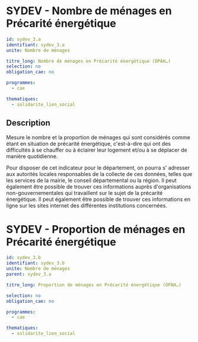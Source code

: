 # SYDEV - Nombre de ménages en Précarité énergétique
```yaml
id: sydev_3.a
identifiant: sydev_3.a
unite: Nombre de ménages

titre_long: Nombre de ménages en Précarité énergétique (OPAH…)
selection: no
obligation_cae: no

programmes:
  - cae

thematiques:
  - solidarite_lien_social
```
## Description
Mesure le nombre et la proportion de ménages qui sont considérés comme étant en situation de précarité énergétique, c'est-à-dire qui ont des difficultés à se chauffer ou à éclairer leur logement et/ou à se déplacer de manière quotidienne.

Pour disposer de cet indicateur pour le département, on pourra s' adresser aux autorités locales responsables de la collecte de ces données, telles que les services de la mairie, le conseil départemental ou la région. Il peut également être possible de trouver ces informations auprès d'organisations non-gouvernementales qui travaillent sur le sujet de la précarité énergétique. Il peut également être possible de trouver ces informations en ligne sur les sites internet des différentes institutions concernées.



# SYDEV - Proportion de ménages en Précarité énergétique
```yaml
id: sydev_3.b
identifiant: sydev_3.b
unite: Nombre de ménages
parent: sydev_3.a

titre_long: Proportion de ménages en Précarité énergétique (OPAH…)

selection: no
obligation_cae: no

programmes:
  - cae

thematiques:
  - solidarite_lien_social
```
